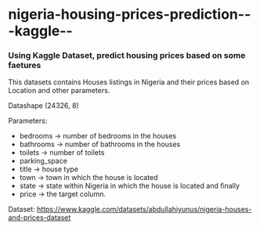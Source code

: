 # nigeria-housing-prices-prediction---kaggle--

### Using Kaggle Dataset, predict housing prices based on some faetures

This datasets contains Houses listings in Nigeria and their prices based on Location and other parameters.

Datashape (24326, 8)

Parameters:

- bedrooms -> number of bedrooms in the houses
- bathrooms -> number of bathrooms in the houses
- toilets -> number of toilets 
- parking_space
- title -> house type
- town -> town in which the house is located
- state -> state within Nigeria in which the house is located and finally
- price -> the target column.

Dataset: https://www.kaggle.com/datasets/abdullahiyunus/nigeria-houses-and-prices-dataset
